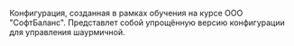 Конфигурация, созданная в рамках обучения на курсе ООО "СофтБаланс". Представлет собой упрощённую версию конфигурации для управления шаурмичной. 
